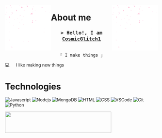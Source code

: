 <img align="left" src="images/flakes.gif" width="30%" style="display:inline;"><img align="right" src="images/flakes.gif" width="30%" style="display:inline;">

# About me 
<h3 align="center">
        <samp>&gt; Hello!, I am
                <b><a target="_blank" href="https://cosmicglitch1.vercel.app/">CosmicGlitch1</a></b>
        </samp>
</h3>

<p align="center"> 
  <samp>
    <br>
    「 I make things 」
    <br>
  </samp>
</p>
 
<p>
 💻 &emsp; I like making new things
</p>


# Technologies

![Javascript](https://img.shields.io/badge/Javascript-F0DB4F?style=for-the-badge&labelColor=black&logo=javascript&logoColor=F0DB4F)
![Nodejs](https://img.shields.io/badge/Nodejs-3C873A?style=for-the-badge&labelColor=black&logo=node.js&logoColor=3C873A)
![MongoDB](https://img.shields.io/badge/MongoDB-4EA94B?style=for-the-badge&logo=mongodb&logoColor=white)
![HTML](https://img.shields.io/badge/HTML-E34F26?style=for-the-badge&logo=html5&logoColor=white)
![CSS](https://img.shields.io/badge/CSS-1572B6?style=for-the-badge&logo=css3&logoColor=white)
![VSCode](https://img.shields.io/badge/Visual_Studio-0078d7?style=for-the-badge&logo=visual%20studio&logoColor=white)
![Git](https://img.shields.io/badge/Git-F05032?style=for-the-badge&logo=git&logoColor=white)
![Python](https://img.shields.io/badge/Python-%2300599C.svg?&style=for-the-badge&logo=c%2B%2B&logoColor=white)
<br/>

<img align="left" width="350" src="/images/programmer.gif" width="100" height="70"/>